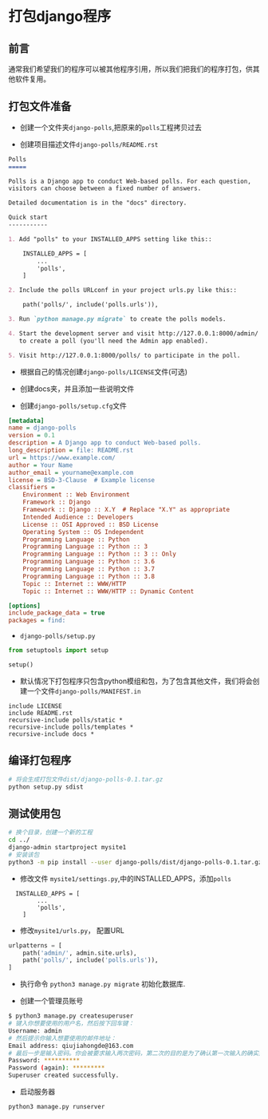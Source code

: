 # 打包django程序


## 前言

通常我们希望我们的程序可以被其他程序引用，所以我们把我们的程序打包，供其他软件复用。 


## 打包文件准备


* 创建一个文件夹``django-polls``,把原来的``polls``工程拷贝过去 

* 创建项目描述文件``django-polls/README.rst``


```md
Polls
=====

Polls is a Django app to conduct Web-based polls. For each question,
visitors can choose between a fixed number of answers.

Detailed documentation is in the "docs" directory.

Quick start
-----------

1. Add "polls" to your INSTALLED_APPS setting like this::

    INSTALLED_APPS = [
        ...
        'polls',
    ]

2. Include the polls URLconf in your project urls.py like this::

    path('polls/', include('polls.urls')),

3. Run `python manage.py migrate` to create the polls models.

4. Start the development server and visit http://127.0.0.1:8000/admin/
   to create a poll (you'll need the Admin app enabled).

5. Visit http://127.0.0.1:8000/polls/ to participate in the poll.
```

* 根据自己的情况创建``django-polls/LICENSE``文件(可选)

* 创建docs夹，并且添加一些说明文件

* 创建``django-polls/setup.cfg``文件  
```cfg
[metadata]
name = django-polls
version = 0.1
description = A Django app to conduct Web-based polls.
long_description = file: README.rst
url = https://www.example.com/
author = Your Name
author_email = yourname@example.com
license = BSD-3-Clause  # Example license
classifiers =
    Environment :: Web Environment
    Framework :: Django
    Framework :: Django :: X.Y  # Replace "X.Y" as appropriate
    Intended Audience :: Developers
    License :: OSI Approved :: BSD License
    Operating System :: OS Independent
    Programming Language :: Python
    Programming Language :: Python :: 3
    Programming Language :: Python :: 3 :: Only
    Programming Language :: Python :: 3.6
    Programming Language :: Python :: 3.7
    Programming Language :: Python :: 3.8
    Topic :: Internet :: WWW/HTTP
    Topic :: Internet :: WWW/HTTP :: Dynamic Content

[options]
include_package_data = true
packages = find:
```

* ``django-polls/setup.py``

```py 
from setuptools import setup

setup()
```

* 默认情况下打包程序只包含python模组和包，为了包含其他文件，我们将会创建一个文件``django-polls/MANIFEST.in``

```in
include LICENSE
include README.rst
recursive-include polls/static *
recursive-include polls/templates *
recursive-include docs *
```

## 编译打包程序   

```bash 
# 将会生成打包文件dist/django-polls-0.1.tar.gz
python setup.py sdist
```


## 测试使用包  

```bash
# 换个目录，创建一个新的工程
cd ../
django-admin startproject mysite1
# 安装该包
python3 -m pip install --user django-polls/dist/django-polls-0.1.tar.gz

```

* 修改文件 ``mysite1/settings.py``,中的INSTALLED_APPS，添加``polls``

```
  INSTALLED_APPS = [
        ...
        'polls',
    ]
```

* 修改``mysite1/urls.py``， 配置URL  

```py
urlpatterns = [
    path('admin/', admin.site.urls),
    path('polls/', include('polls.urls')),
]

```

* 执行命令 `python3 manage.py migrate` 初始化数据库.


*  创建一个管理员账号  

```bash 
$ python3 manage.py createsuperuser
# 键入你想要使用的用户名，然后按下回车键：
Username: admin
# 然后提示你输入想要使用的邮件地址：
Email address: qiujiahongde@163.com
# 最后一步是输入密码。你会被要求输入两次密码，第二次的目的是为了确认第一次输入的确实是你想要的密码。
Password: **********
Password (again): *********
Superuser created successfully.
```

* 启动服务器 

```bash 
python3 manage.py runserver
```


